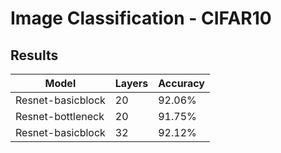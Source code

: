# Image Classification - CIFAR10

## Results
| Model | Layers | Accuracy |
|  ----  | ----  | ---- |
| Resnet-basicblock | 20 | 92.06%|
| Resnet-bottleneck | 20 | 91.75%|
| Resnet-basicblock | 32 | 92.12%|
